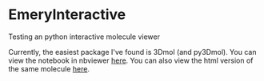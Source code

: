 # EmeryInteractive

Testing an python interactive molecule viewer

Currently, the easiest package I've found is 3Dmol (and py3Dmol).  You can view the notebook in nbviewer [here](http://nbviewer.jupyter.org/github/ageller/EmeryInteractive/blob/master/test3Dmol.ipynb?flush_cache=true).  You can also view the html version of the same molecule [here](https://ageller.github.io/EmeryInteractive/).
